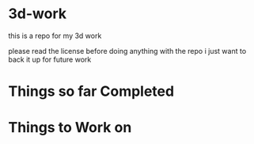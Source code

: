 # 3d-work
this is a repo for my 3d work

please read the license before doing anything with the repo i just want to back it up for future work

# Things so far Completed

# Things to Work on
